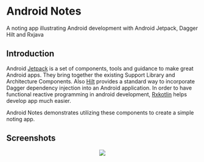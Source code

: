 Android Notes
=================

A noting app illustrating Android development with Android Jetpack, Dagger Hilt and Rxjava


Introduction
------------

Android [Jetpack](https://developer.android.com/jetpack) is a set of components, tools and guidance to make great Android apps. They bring
together the existing Support Library and Architecture Components. Also [Hilt](https://dagger.dev/hilt/) provides a standard way to incorporate Dagger dependency injection into an Android application. In order to have functional reactive programming in android development, [Rxkotlin](https://github.com/ReactiveX/RxKotlin) helps develop app much easier.


Android Notes demonstrates utilizing these components to create a simple noting app.


Screenshots
------------
<p align="center">
<img src="https://github.com/mahdiba97/Notes/blob/master/screenshots/notes_screen.png"/>
</p>
